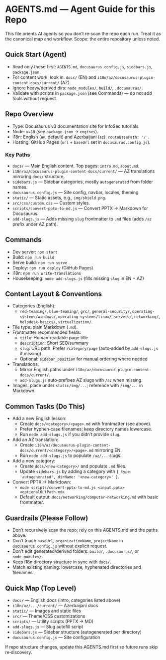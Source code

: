 # AGENTS.md — Agent Guide for this Repo

This file orients AI agents so you don’t re‑scan the repo each run. Treat it as the canonical map and workflow. Scope: the entire repository unless noted.

## Quick Start (Agent)
- Read only these first: `AGENTS.md`, `docusaurus.config.js`, `sidebars.js`, `package.json`.
- For content work, look in: `docs/` (EN) and `i18n/az/docusaurus-plugin-content-docs/current/` (AZ).
- Ignore heavy/derived dirs: `node_modules/`, `build/`, `.docusaurus/`.
- Validate with scripts in `package.json` (see Commands) — do not add tools without request.

## Repo Overview
- Type: Docusaurus v3 documentation site for InfoSec tutorials.
- Node: `>=18` (see `package.json` → `engines`).
- i18n: English (`en`, default) and Azerbaijani (`az`). `routeBasePath: '/'`.
- Hosting: GitHub Pages (`url` + `baseUrl` set in `docusaurus.config.js`).

### Key Paths
- `docs/` — Main English content. Top pages: `intro.md`, `about.md`.
- `i18n/az/docusaurus-plugin-content-docs/current/` — AZ translations mirroring `docs/` structure.
- `sidebars.js` — Sidebar categories, mostly `autogenerated` from folder names.
- `docusaurus.config.js` — Site config, navbar, locales, theming.
- `static/` — Static assets, e.g., `img/shield.png`.
- `src/css/custom.css` — Custom styles.
- `scripts/convert-pptx-to-md.js` — Convert PPTX → Markdown for Docusaurus.
- `add-slugs.js` — Adds missing `slug` frontmatter to `.md` files (adds `/az` prefix under AZ path).

## Commands
- Dev server: `npm start`
- Build: `npm run build`
- Serve build: `npm run serve`
- Deploy: `npm run deploy` (GitHub Pages)
- i18n: `npm run write-translations`
- Housekeeping: `node add-slugs.js` (fills missing `slug` in EN + AZ)

## Content Layout & Conventions
- Categories (English):
  - `red-teaming/`, `blue-teaming/`, `grc/`, `general-security/`,
    `operating-systems/windows/`, `operating-systems/linux/`,
    `servers/`, `networking/`, `helpdesk-basics/`, `virtualization/`.
- File type: plain Markdown (`.md`).
- Frontmatter recommended fields:
  - `title`: Human‑readable page title
  - `description`: Short SEO/summary
  - `slug`: URL path. Prefer `/category/page` (auto‑added by `add-slugs.js` if missing)
  - Optional: `sidebar_position` for manual ordering where needed
- Translations:
  - Mirror English paths under `i18n/az/docusaurus-plugin-content-docs/current/`.
  - `add-slugs.js` auto‑prefixes AZ slugs with `/az` when missing.
- Images: place under `static/img/...`; reference with `/img/...` in Markdown.

## Common Tasks (Do This)
- Add a new English lesson:
  - Create `docs/<category>/<page>.md` with frontmatter (see above).
  - Prefer hyphen‑case filenames; keep directory names lowercase.
  - Run `node add-slugs.js` if you didn’t provide `slug`.
- Add an AZ translation:
  - Create `i18n/az/docusaurus-plugin-content-docs/current/<category>/<page>.md` mirroring EN.
  - Run `node add-slugs.js` to populate `/az/...` slugs.
- Add a new category:
  - Create `docs/<new-category>/` and populate `.md` files.
  - Update `sidebars.js` by adding a category with `{ type: 'autogenerated', dirName: '<new-category>' }`.
- Convert PPTX → Markdown:
  - `node scripts/convert-pptx-to-md.js <input.pptx> <optionalOutPath.md>`
  - Default output: `docs/networking/computer-networking.md` with basic frontmatter.

## Guardrails (Please Follow)
- Don’t recursively scan the repo; rely on this AGENTS.md and the paths above.
- Don’t touch `baseUrl`, `organizationName`, `projectName` in `docusaurus.config.js` without explicit request.
- Don’t edit generated/derived folders: `build/`, `.docusaurus/`, or `node_modules/`.
- Keep i18n directory structure in sync with `docs/`.
- Match existing naming: lowercase, hyphenated directories and filenames.

## Quick Map (Top Level)
- `docs/` — English docs (intro, categories listed above)
- `i18n/az/.../current/` — Azerbaijani docs
- `static/` — Images and static files
- `src/` — Theme/CSS customizations
- `scripts/` — Utility scripts (PPTX → MD)
- `add-slugs.js` — Slug autofill script
- `sidebars.js` — Sidebar structure (autogenerated per directory)
- `docusaurus.config.js` — Site configuration

If repo structure changes, update this AGENTS.md first so future runs skip re‑discovery.

